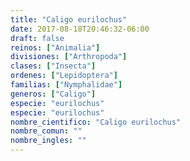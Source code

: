 ```yaml
---
title: "Caligo eurilochus"
date: 2017-08-18T20:46:32-06:00
draft: false
reinos: ["Animalia"]
divisiones: ["Arthropoda"]
clases: ["Insecta"]
ordenes: ["Lepidoptera"]
familias: ["Nymphalidae"]
generos: ["Caligo"]
especie: "eurilochus"
especie: "eurilochus"
nombre_cientifico: "Caligo eurilochus"
nombre_comun: ""
nombre_ingles: ""
---
```

